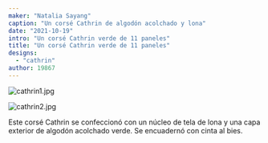 ```yaml
---
maker: "Natalia Sayang"
caption: "Un corsé Cathrin de algodón acolchado y lona"
date: "2021-10-19"
intro: "Un corsé Cathrin verde de 11 paneles"
title: "Un corsé Cathrin verde de 11 paneles"
designs:
  - "cathrin"
author: 19867
---
```


![cathrin1.jpg](https://posts.freesewing.org/uploads/cathrin1_4e664dbf4c.jpg)

![cathrin2.jpg](https://posts.freesewing.org/uploads/cathrin2_6b62d8527c.jpg)

Este corsé Cathrin se confeccionó con un núcleo de tela de lona y una capa exterior de algodón acolchado verde. Se encuadernó con cinta al bies.
